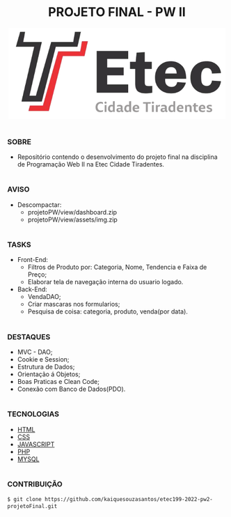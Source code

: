<h1 align=center>PROJETO FINAL - PW II</h1>

<p align="center">
  <img src="etec.png" width="500">
</p>

#
### SOBRE

- Repositório contendo o desenvolvimento do projeto final na disciplina de Programação Web II na Etec Cidade Tiradentes.

#
### AVISO
- Descompactar:
   - projetoPW/view/dashboard.zip
   - projetoPW/view/assets/img.zip

#
### TASKS
- Front-End:
  - Filtros de Produto por: Categoria, Nome, Tendencia e Faixa de Preço;
  - Elaborar tela de navegação interna do usuario logado.
- Back-End:
  - VendaDAO;
  - Criar mascaras nos formularios;
  - Pesquisa de coisa: categoria, produto, venda(por data).

#
### DESTAQUES
- MVC - DAO;
- Cookie e Session;
- Estrutura de Dados;
- Orientação á Objetos;
- Boas Praticas e Clean Code;
- Conexão com Banco de Dados(PDO).

#
### TECNOLOGIAS
- [HTML]()
- [CSS]()
- [JAVASCRIPT]()
- [PHP](https://www.php.net/docs.php)
- [MYSQL](https://dev.mysql.com/doc)

#
### CONTRIBUIÇÃO

```
$ git clone https://github.com/kaiquesouzasantos/etec199-2022-pw2-projetoFinal.git 
```
